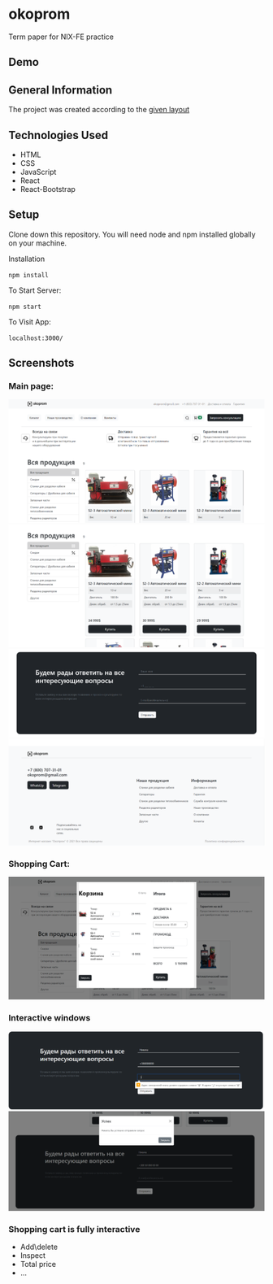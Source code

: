 <h1>okoprom</h1>

<p>Term paper for NIX-FE practice</p>
<h2>Demo</h2>
<a href="" target="_blank"> </a>

<h2>General Information</h2>

The project was created according to the <a href="https://www.figma.com/proto/uNxChljndyqfEw3JUF4xdz/Practice-Project-2" target="_blank"> given layout </a>

<h2>Technologies Used</h2>

<ul>
    <li>HTML</li>
    <li>CSS</li>
    <li>JavaScript</li>
    <li>React</li>
    <li>React-Bootstrap</li>
</ul>
<h2>Setup</h2>

<p>Clone down this repository. You will need node and npm installed globally on your machine.
</p>
<p> 
Installation

`npm install`

To Start Server:

`npm start`

To Visit App:

`localhost:3000/`

</p>

<h2>Screenshots</h2>

<p>
    <h3> Main page: </h3>
    <img src="./assets/main_page1.png" alt=""> 
    <img src="./assets/main_page2.png" alt=""> 
    <img src="./assets/main_page3.png" alt=""> 
    <img src="./assets/main_page4.png" alt=""> 
    <h3> Shopping Cart: </h3>
    <img src="./assets/cart.png" alt=""> 
    <h3> Interactive windows </h3>
    <img src="./assets/form.png" alt=""> 
    <img src="./assets/form1.png" alt="">
    <h3> Shopping cart is fully interactive </h3>
    <ul>
      <li>Add\delete</li>
      <li>Inspect</li>
      <li>Total price</li>
      <li>...</li>
    </ul>

</p>
